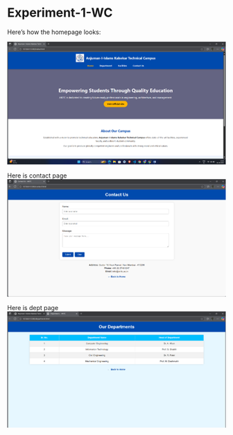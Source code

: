 # Experiment-1-WC


Here’s how the homepage looks:


![Home Screenshot](Screenshot%202025-10-16%20122248.png)


Here is contact page 
![Contact Screenshot](contactout)


Here is dept page
![Dept Screenshot](deptout)
